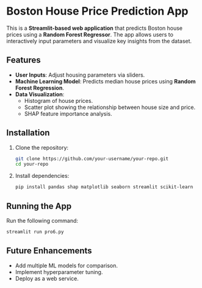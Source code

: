 # Boston House Price Prediction App  

This is a **Streamlit-based web application** that predicts Boston house prices using a **Random Forest Regressor**. The app allows users to interactively input parameters and visualize key insights from the dataset.  

## Features  
- **User Inputs**: Adjust housing parameters via sliders.  
- **Machine Learning Model**: Predicts median house prices using **Random Forest Regression**.  
- **Data Visualization**:  
  - Histogram of house prices.  
  - Scatter plot showing the relationship between house size and price.  
  - SHAP feature importance analysis.  

## Installation  
1. Clone the repository:  
   ```bash
   git clone https://github.com/your-username/your-repo.git
   cd your-repo
   ```  
2. Install dependencies:  
   ```bash
   pip install pandas shap matplotlib seaborn streamlit scikit-learn
   ```

## Running the App  
Run the following command:  
```bash
streamlit run pro6.py
```

## Future Enhancements  
- Add multiple ML models for comparison.  
- Implement hyperparameter tuning.  
- Deploy as a web service.  

